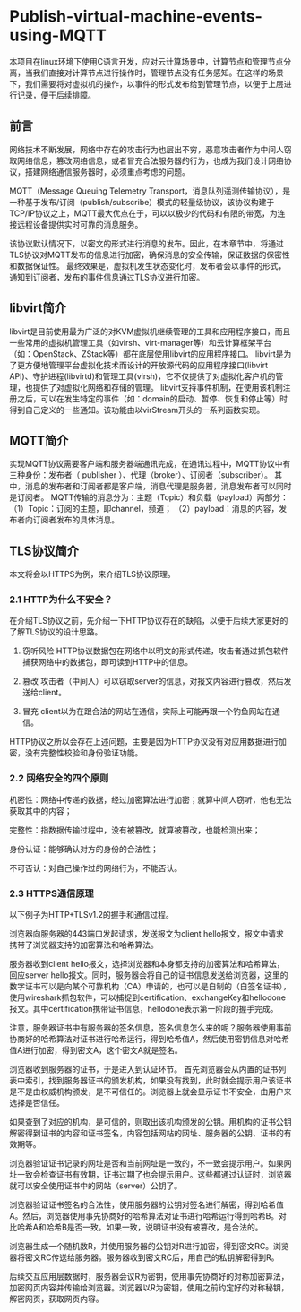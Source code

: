 # Publish-virtual-machine-events-using-MQTT
本项目在linux环境下使用C语言开发，应对云计算场景中，计算节点和管理节点分离，当我们直接对计算节点进行操作时，管理节点没有任务感知。在这样的场景下，我们需要将对虚拟机的操作，以事件的形式发布给到管理节点，以便于上层进行记录，便于后续排障。

## 前言
网络技术不断发展，网络中存在的攻击行为也层出不穷，恶意攻击者作为中间人窃取网络信息，篡改网络信息，或者冒充合法服务器的行为，也成为我们设计网络协议，搭建网络通信服务器时，必须重点考虑的问题。

MQTT（Message Queuing Telemetry Transport，消息队列遥测传输协议），是一种基于发布/订阅（publish/subscribe）模式的轻量级协议，该协议构建于TCP/IP协议之上，MQTT最大优点在于，可以以极少的代码和有限的带宽，为连接远程设备提供实时可靠的消息服务。

该协议默认情况下，以密文的形式进行消息的发布。因此，在本章节中，将通过TLS协议对MQTT发布的信息进行加密，确保消息的安全传输，保证数据的保密性和数据保证性。
最终效果是，虚拟机发生状态变化时，发布者会以事件的形式，通知到订阅者，发布的事件信息通过TLS协议进行加密。

## libvirt简介
libvirt是目前使用最为广泛的对KVM虚拟机继续管理的工具和应用程序接口，而且一些常用的虚拟机管理工具（如virsh、virt-manager等）和云计算框架平台（如：OpenStack、ZStack等）都在底层使用libvirt的应用程序接口。
libvirt是为了更方便地管理平台虚拟化技术而设计的开放源代码的应用程序接口(libvirt API)、守护进程(libvirtd)和管理工具(virsh)，它不仅提供了对虚拟化客户机的管理，也提供了对虚拟化网络和存储的管理。
libvirt支持事件机制，在使用该机制注册之后，可以在发生特定的事件（如：domain的启动、暂停、恢复和停止等）时得到自己定义的一些通知。该功能由以virStream开头的一系列函数实现。

## MQTT简介
实现MQTT协议需要客户端和服务器端通讯完成，在通讯过程中，MQTT协议中有三种身份：发布者（ publisher ）、代理（broker）、订阅者（subscriber）。
其中，消息的发布者和订阅者都是客户端，消息代理是服务器，消息发布者可以同时是订阅者。
MQTT传输的消息分为：主题（Topic）和负载（payload）两部分：
（1）Topic：订阅的主题，即channel，频道；
（2）payload：消息的内容，发布者向订阅者发布的具体消息。

## TLS协议简介
本文将会以HTTPS为例，来介绍TLS协议原理。
### 2.1 HTTP为什么不安全？
在介绍TLS协议之前，先介绍一下HTTP协议存在的缺陷，以便于后续大家更好的了解TLS协议的设计思路。
1. 窃听风险
HTTP协议数据包在网络中以明文的形式传递，攻击者通过抓包软件捕获网络中的数据包，即可读到HTTP中的信息。
 

2. 篡改
攻击者（中间人）可以窃取server的信息，对报文内容进行篡改，然后发送给client。
 
 
3. 冒充
client以为在跟合法的网站在通信，实际上可能再跟一个钓鱼网站在通信。
 
HTTP协议之所以会存在上述问题，主要是因为HTTP协议没有对应用数据进行加密，没有完整性校验和身份验证功能。

### 2.2 网络安全的四个原则
机密性：网络中传递的数据，经过加密算法进行加密；就算中间人窃听，他也无法获取其中的内容；

完整性：指数据传输过程中，没有被篡改，就算被篡改，也能检测出来；

身份认证：能够确认对方的身份的合法性；

不可否认：对自己操作过的网络行为，不能否认。

### 2.3 HTTPS通信原理
以下例子为HTTP+TLSv1.2的握手和通信过程。

浏览器向服务器的443端口发起请求，发送报文为client hello报文，报文中请求携带了浏览器支持的加密算法和哈希算法。 

服务器收到client hello报文，选择浏览器和本身都支持的加密算法和哈希算法，回应server hello报文。同时，服务器会将自己的证书信息发送给浏览器，这里的数字证书可以是向某个可靠机构（CA）申请的，也可以是自制的（自签名证书），使用wireshark抓包软件，可以捕捉到certification、exchangeKey和hellodone报文。其中certification携带证书信息，hellodone表示第一阶段的握手完成。

注意，服务器证书中有服务器的签名信息，签名信息怎么来的呢？服务器使用事前协商好的哈希算法对证书进行哈希运行，得到哈希值A，然后使用密钥信息对哈希值A进行加密，得到密文A，这个密文A就是签名。

浏览器收到服务器的证书，于是进入到认证环节。 首先浏览器会从内置的证书列表中索引，找到服务器证书的颁发机构，如果没有找到，此时就会提示用户该证书是不是由权威机构颁发，是不可信任的。浏览器上就会显示证书不安全，由用户来选择是否信任。

如果查到了对应的机构，是可信的，则取出该机构颁发的公钥。用机构的证书公钥解密得到证书的内容和证书签名，内容包括网站的网址、服务器的公钥、证书的有效期等。

浏览器验证证书记录的网址是否和当前网址是一致的，不一致会提示用户。如果网址一致会检查证书有效期，证书过期了也会提示用户。这些都通过认证时，浏览器就可以安全使用证书中的网站（server）公钥了。

浏览器验证证书签名的合法性，使用服务器的公钥对签名进行解密，得到哈希值A。然后，浏览器使用事先协商好的哈希算法对证书进行哈希运行得到哈希B。对比哈希A和哈希B是否一致。如果一致，说明证书没有被篡改，是合法的。

 浏览器生成一个随机数R，并使用服务器的公钥对R进行加密，得到密文RC。浏览器将密文RC传送给服务器。服务器收到密文RC后，用自己的私钥解密得到R。
 
 后续交互应用层数据时，服务器会议R为密钥，使用事先协商好的对称加密算法，加密网页内容并传输给浏览器。浏览器以R为密钥，使用之前约定好的对称秘钥，解密网页，获取网页内容。

